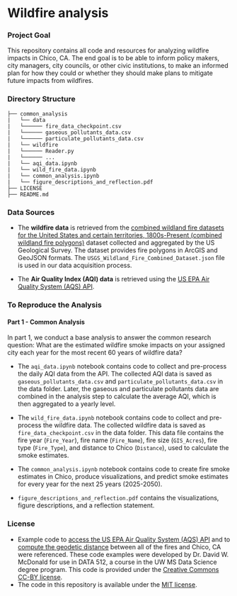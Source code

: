 # Wildfire analysis

### Project Goal

This repository contains all code and resources for analyzing wildfire impacts in Chico, CA. The end goal is to be able to inform policy makers, city managers, city councils, or other civic institutions, to make an informed plan for how they could or whether they should make plans to mitigate future impacts from wildfires.


### Directory Structure

```
├── common_analysis
|   └── data
|   └────── fire_data_checkpoint.csv
|   └────── gaseous_pollutants_data.csv
|   └────── particulate_pollutants_data.csv
|   └── wildfire
|   └────── Reader.py
|   └────── ...
|   └── aqi_data.ipynb
|   └── wild_fire_data.ipynb
|   └── common_analysis.ipynb
|   └── figure_descriptions_and_reflection.pdf
├── LICENSE
├── README.md
```

### Data Sources
- The **wildfire data** is retrieved from the [combined wildland fire datasets for the United States and certain territories, 1800s-Present (combined wildland fire polygons)](https://www.sciencebase.gov/catalog/item/61aa537dd34eb622f699df81) dataset collected and aggregated by the US Geological Survey.  The dataset provides fire polygons in ArcGIS and GeoJSON formats. The `USGS_Wildland_Fire_Combined_Dataset.json` file is used in our data acquisition process.

- The **Air Quality Index (AQI) data** is retrieved using the [US EPA Air Quality System (AQS) API](https://aqs.epa.gov/aqsweb/documents/data_api.html).

### To Reproduce the Analysis

#### Part 1 - Common Analysis

In part 1, we conduct a base analysis to answer the common research question: What are the estimated wildfire smoke impacts on your assigned city each year for the most recent 60 years of wildfire data?

 * The `aqi_data.ipynb` notebook contains code to collect and pre-process the daily AQI data from the API. The collected AQI data is saved as `gaseous_pollutants_data.csv` and `particulate_pollutants_data.csv` in the data folder. Later, the gaseous and particulate pollutants data are combined in the analysis step to calculate the average AQI, which is then aggregated to a yearly level.

 * The `wild_fire_data.ipynb` notebook contains code to collect and pre-process the wildfire data. The collected wildfire data is saved as `fire_data_checkpoint.csv` in the data folder. This data file contains the fire year (`Fire_Year`), fire name (`Fire_Name`), fire size (`GIS_Acres`), fire type (`Fire_Type`), and distance to Chico (`Distance`), used to calculate the smoke estimates.

 * The `common_analysis.ipynb` notebook contains code to create fire smoke estimates in Chico, produce visualizations, and predict smoke estimates for every year for the next 25 years (2025-2050).

* `figure_descriptions_and_reflection.pdf` contains the visualizations, figure descriptions, and a reflection statement.



 ### License
 - Example code to [access the US EPA Air Quality System (AQS) API](https://drive.google.com/file/d/1fwS60QStiMDqwINvW2LEDFBX5xg6Wnmg/view?usp=drive_link) and to [compute the geodetic distance](https://drive.google.com/file/d/1B7AGlaW7d-27bHKLVXGBwLt8T-Elx-HB/view?usp=drive_link) between all of the fires and Chico, CA were referenced. These code examples were developed by Dr. David W. McDonald for use in DATA 512, a course in the UW MS Data Science degree program. This code is provided under the [Creative Commons](https://creativecommons.org/) [CC-BY license](https://creativecommons.org/licenses/by/4.0/).
 - The code in this repository is available under the [MIT license](https://opensource.org/license/mit).
